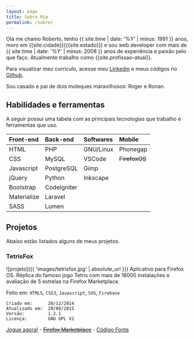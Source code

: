 ```yaml
---
layout: page
title: Sobre Mim
permalink: /sobre/
---
```


Olá me chamo Roberto, tenho {{ site.time | date: '%Y' | minus: 1991 }} anos, moro em {{site.cidade}}({{site.estado}}) e sou web developer com mais de {{ site.time | date: '%Y' | minus: 2008 }} anos de experiência e paixão pelo que faço. Atualmente trabalho como {{site.profissao-atual}}. 

Para visualizar meu currículo, acesse meu [Linkedin](https://www.linkedin.com/in/{{site.footer-links.linkedin}}) e meus códigos no [Github](https://www.github.com/{{site.footer-links.github}}).

Sou casado e pai de dois moleques maravilhosos: Roger e Ronan.

## Habilidades e ferramentas

A seguir possui uma tabela com as principais tecnologias que trabalho e ferramentas que uso.

| **Front-end** | **Back-end** | **Softwares** | **Mobile**    |
| :------------ | :----------- | :------------ | :------------ |
| HTML          | PHP          | GNU/Linux     | Phonegap      |
| CSS           | MySQL        | VSCode        | ~~FirefoxOS~~ |
| Javascript    | PostgreSQL   | Gimp          |               |
| jQuery        | Python       | Inkscape      |               |
| Bootstrap     | CodeIgniter  |               |               |
| Materialize   | Laravel      |               |               |
| SASS          | Lumen        |               |               |

## Projetos

Abaixo estão listados alguns de meus projetos.

### TetrisFox
![projeto]({{ 'images/tetrisfox.jpg' | absolute_url }})
Aplicativo para Firefox OS.
Réplica do famoso jogo Tetris com mais de 18000 instalações e avaliação de 5 estrelas na Firefox Marketplace.

Feito em: `HTML5`, `CSS3`, `Javascript`, `SVG`, `Firebase`
```
Criado em:      20/12/2014
Atualizado em:	20/08/2015
Versão:	        1.2.1
Licença:        GNU GPL V2
```

[Jogue agora!](http://robertopc.github.io/tetrisfox) - [<strike>Firefox Marketplace</strike>](https://marketplace.firefox.com/app/tetrisfox) - [Código Fonte](https://github.com/robertopc/tetrisfox)